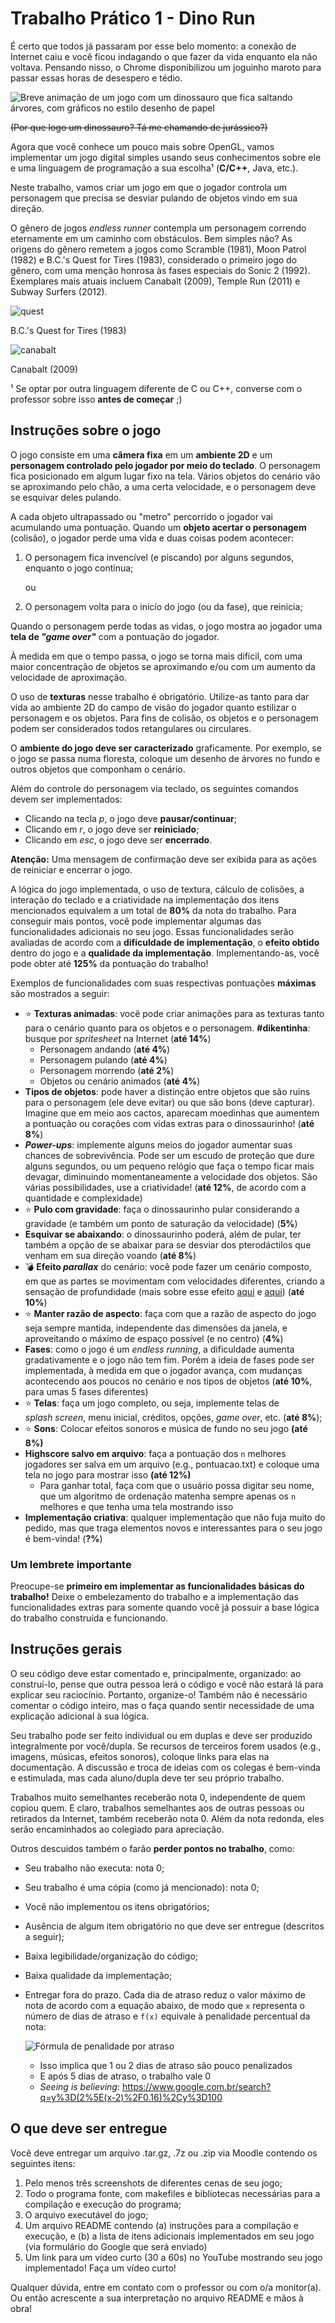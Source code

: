 # Trabalho Prático 1 - Dino Run

É certo que todos já passaram por esse belo momento: a conexão de Internet
caiu e você ficou indagando o que fazer da vida enquanto ela não voltava.
Pensando nisso, o Chrome disponibilizou um joguinho maroto para passar essas
horas de desespero e tédio.

![Breve animação de um jogo com um dinossauro que fica saltando árvores, com gráficos no estilo desenho de papel](images/dino-run.gif)

~~(Por que logo um dinossauro? Tá me chamando de jurássico?)~~

Agora que você conhece um pouco mais sobre OpenGL, vamos implementar um jogo
digital simples usando seus conhecimentos sobre ele e uma linguagem de
programação a sua escolha¹ (**C/C++**, Java, etc.).

Neste trabalho, vamos criar um jogo em que o jogador controla um personagem
que precisa se desviar pulando de objetos vindo em sua direção.

O gênero de jogos _endless runner_ contempla um personagem correndo
eternamente em um caminho com obstáculos. Bem simples não?  As origens do
gênero remetem a jogos como  Scramble (1981), Moon Patrol (1982) e B.C.'s
Quest for Tires (1983), considerado o primeiro jogo do gênero, com uma
menção honrosa às fases especiais do Sonic 2 (1992). Exemplares mais atuais
incluem Canabalt (2009), Temple Run (2011) e Subway Surfers (2012).

![quest](images/quest-for-tires.png)

B.C.'s Quest for Tires (1983)

![canabalt](images/canabalt.png)

Canabalt (2009)

¹ Se optar por outra linguagem diferente de C ou C++, converse com o professor
sobre isso **antes de começar** ;)

## Instruções sobre o jogo

O jogo consiste em uma **câmera fixa** em um **ambiente 2D** e um **personagem
controlado pelo jogador por meio do teclado**. O personagem fica posicionado
em algum lugar fixo na tela. Vários objetos do cenário vão se aproximando
pelo chão, a uma certa velocidade, e o personagem deve se esquivar deles
pulando.  

A cada objeto ultrapassado ou "metro" percorrido o jogador vai acumulando
uma pontuação. Quando um **objeto acertar o personagem** (colisão), o jogador
perde uma vida e duas coisas podem acontecer:

1. O personagem fica invencível (e piscando) por alguns segundos, enquanto o
   jogo continua;

    ou

1. O personagem volta para o inicío do jogo (ou da fase), que reinicia;

Quando o personagem perde todas as vidas, o jogo mostra ao jogador uma
**tela de _"game over"_** com a pontuação do jogador.

À medida em que o tempo passa, o jogo se torna mais difícil, com uma maior
concentração de objetos se aproximando e/ou com um aumento da velocidade
de aproximação.

O uso de **texturas** nesse trabalho é obrigatório. Utilize-as tanto para
dar vida ao ambiente 2D do campo de visão do jogador quanto estilizar o
personagem e os objetos. Para fins de colisão, os objetos e o personagem
podem ser considerados todos retangulares ou circulares.

O **ambiente do jogo deve ser caracterizado** graficamente. Por exemplo, se
o jogo se passa numa floresta, coloque um desenho de árvores no fundo
e outros objetos que componham o cenário.

Além do controle do personagem via teclado, os seguintes comandos devem
ser implementados:

- Clicando na tecla *p*, o jogo deve **pausar/continuar**;
- Clicando em *r*, o jogo deve ser **reiniciado**;
- Clicando em *esc*, o jogo deve ser **encerrado**.

**Atenção:** Uma mensagem de confirmação deve ser exibida para as ações de
reiniciar e encerrar o jogo.

A lógica do jogo implementada, o uso de textura, cálculo de colisões, a
interação do teclado e a criatividade na implementação dos itens
mencionados equivalem a um total de **80%** da nota do trabalho. Para
conseguir mais pontos, você pode implementar algumas das funcionalidades
adicionais no seu jogo. Essas funcionalidades serão avaliadas de
acordo com a **dificuldade de implementação**, o **efeito obtido** dentro
do jogo e a **qualidade da implementação**. Implementando-as, você pode
obter até **125%** da pontuação do trabalho!

Exemplos de funcionalidades com suas respectivas pontuações **máximas** são
mostrados a seguir:

- :star: **Texturas animadas**: você pode criar animações para as texturas tanto
  para o cenário quanto para os objetos e o personagem. **#dikentinha**: busque
  por _spritesheet_ na Internet (**até 14%**)
  - Personagem andando (**até 4%**)
  - Personagem pulando (**até 4%**)
  - Personagem morrendo (**até 2%**)
  - Objetos ou cenário animados (**até 4%**)
- **Tipos de objetos**: pode haver a distinção entre objetos que são ruins
  para o personagem (ele deve evitar) ou que são bons (deve capturar). Imagine
  que em meio aos cactos, aparecam moedinhas que aumentem a pontuação ou
  corações com vidas extras para o dinossaurinho! (**até 8%**)
- **_Power-ups_**: implemente alguns meios do jogador aumentar suas
  chances de sobrevivência. Pode ser um escudo de proteção que dure alguns
  segundos, ou um pequeno relógio que faça o tempo ficar mais devagar,
  diminuindo momentaneamente a velocidade dos objetos. São várias
  possibilidades, use a criatividade! (**até 12%**, de acordo com a quantidade
  e complexidade)
- :star: **Pulo com gravidade**: faça o dinossaurinho pular considerando
  a gravidade (e também um ponto de saturação da velocidade) (**5%**)
- **Esquivar se abaixando**: o dinossaurinho poderá, além de pular,
  ter também a opção de se abaixar para se desviar dos pterodáctilos que
  venham em sua direção voando (**até 8%**)
- :bomb: **Efeito _parallax_** do cenário: você pode fazer um cenário composto,
  em que as partes se movimentam com velocidades diferentes, criando a sensação
  de profundidade (mais sobre esse efeito
  [aqui](https://en.wikipedia.org/wiki/Parallax_scrolling) e
  [aqui](http://forum.jogos.uol.com.br/curiosidade-efeito-parallax_t_1921012))
  (**até 10%**)
- :star: **Manter razão de aspecto**: faça com que a razão de aspecto do jogo
  seja sempre mantida, independente das dimensões da janela, e aproveitando
  o máximo de espaço possível (e no centro) (**4%**)
- **Fases**: como o jogo é um _endless running_, a dificuldade aumenta
  gradativamente e o jogo não tem fim. Porém a ideia de fases pode ser
  implementada, à medida em que o jogador avança, com mudanças acontecendo
  aos poucos no cenário e nos tipos de objetos (**até 10%**, para umas 5 fases
  diferentes)
- :star: **Telas**: faça um jogo completo, ou seja, implemente telas de  
  _splash screen_, menu inicial, créditos, opções, _game over_, etc.   (**até 8%**);
- :star: **Sons**: Colocar efeitos sonoros e música de fundo no seu jogo **(até 8%)**
- **Highscore salvo em arquivo**: faça a pontuação dos `n` melhores jogadores ser
  salva em um arquivo (e.g., pontuacao.txt) e coloque uma tela no jogo
  para mostrar isso **(até 12%)**
  - Para ganhar total, faça com que o usuário possa digitar seu nome, que
    um algoritmo de ordenação matenha sempre apenas os `n` melhores e que
    tenha uma tela mostrando isso
- **Implementação criativa**: qualquer implementação que não fuja muito do pedido,
  mas que traga elementos novos e interessantes para o seu jogo é
  bem-vinda! (**?%**)

### Um lembrete importante

Preocupe-se **primeiro em implementar as funcionalidades básicas do trabalho!**
Deixe o embelezamento do trabalho e a implementação das funcionalidades extras
para somente quando você já possuir a base lógica do trabalho construída
e funcionando.

## Instruções gerais

O seu código deve estar comentado e, principalmente, organizado: ao
construí-lo, pense que outra pessoa lerá o código e você não estará lá para
explicar seu raciocínio. Portanto, organize-o! Também não é necessário
comentar o código inteiro, mas o faça quando sentir necessidade de uma
explicação adicional à sua lógica.

Seu trabalho pode ser feito individual ou em duplas e deve ser produzido
integralmente por você/dupla. Se recursos de terceiros forem usados
(e.g., imagens, músicas, efeitos sonoros), coloque links para elas na
documentação. A discussão e troca de ideias com os colegas é bem-vinda e
estimulada, mas cada aluno/dupla deve ter seu próprio trabalho.

Trabalhos muito semelhantes receberão nota 0, independente de quem
copiou quem. E claro, trabalhos semelhantes aos de outras pessoas ou
retirados da Internet, também receberão nota 0. Além da nota redonda,
eles serão encaminhados ao colegiado para apreciação.

Outros descuidos também o farão **perder pontos no trabalho**, como:

- Seu trabalho não executa: nota 0;
- Seu trabalho é uma cópia (como já mencionado): nota 0;
- Você não implementou os itens obrigatórios;
- Ausência de algum item obrigatório no que deve ser entregue (descritos
  a seguir);
- Baixa legibilidade/organização do código;
- Baixa qualidade da implementação;
- Entregar fora do prazo. Cada dia de atraso reduz o valor máximo de nota
  de acordo com a equação abaixo, de modo que `x` representa o número de
  dias de atraso e `f(x)` equivale à penalidade percentual da nota:

  ![Fórmula de penalidade por atraso](../../images/penalidade-por-atraso.png)
  - Isso implica que 1 ou 2 dias de atraso são pouco penalizados
  - E após 5 dias de atraso, o trabalho vale 0
  - _Seeing is believing_:
    https://www.google.com.br/search?q=y%3D(2%5E(x-2)%2F0.16)%2Cy%3D100

## O que deve ser entregue

Você deve entregar um arquivo .tar.gz, .7z ou .zip via Moodle contendo os
seguintes itens:

1. Pelo menos três screenshots de diferentes cenas de seu jogo;
2. Todo o programa fonte, com makefiles e bibliotecas necessárias para a
   compilação e execução do programa;
3. O arquivo executável do jogo;
4. Um arquivo README contendo (a) instruções para a compilação e execução, e
   (b) a lista de itens adicionais implementados em seu jogo (via formulário
   do Google que será enviado)
5. Um link para um vídeo curto (30 a 60s) no YouTube mostrando seu jogo implementado!
Faça um vídeo curto!

Qualquer dúvida, entre em contato com o professor ou com o/a monitor(a).
Ou então acrescente a sua interpretação no arquivo README e mãos à obra!
